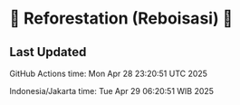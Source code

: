 
# 🌳 Reforestation (Reboisasi) 🌲

## Last Updated

GitHub Actions time: Mon Apr 28 23:20:51 UTC 2025

Indonesia/Jakarta time: Tue Apr 29 06:20:51 WIB 2025
